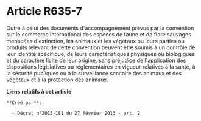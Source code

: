 # Article R635-7

Outre à celui des documents d'accompagnement prévus par la convention sur le commerce international des espèces de faune et
de flore sauvages menacées d'extinction, les animaux et les végétaux ou leurs parties ou produits relevant de cette
convention peuvent être soumis à un contrôle de leur identité spécifique, de leurs caractéristiques physiques ou biologiques
et du caractère licite de leur origine, sans préjudice de l'application des dispositions législatives ou réglementaires en
vigueur relatives à la santé, à la sécurité publiques ou à la surveillance sanitaire des animaux et des végétaux et à la
protection des animaux.

**Liens relatifs à cet article**

	**Créé par**:

	  - Décret n°2013-181 du 27 février 2013 - art. 2

